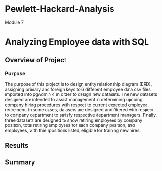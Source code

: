 # Pewlett-Hackard-Analysis
Module 7
# Analyzing Employee data with SQL
## Overview of Project
### Purpose
The purpose of this project is to design entity relationship diagram (ERD), assigning primary and foreign keys to 6 different employee data csv files imported into pgAdmin 4 in order to design new datasets. The new datasets designed are intended to assist management in determining upcoing company hiring procedures with respect to current expected employee retirement. In some cases, datasets are designed and filtered with respect to company department to satisfy respective department managers. Finally, three datasets are designed to show retiring employees by company position, total retiring employees for each company position, and employees, with thie rpositions listed, eligible for training new hires.
## Results
## Summary
